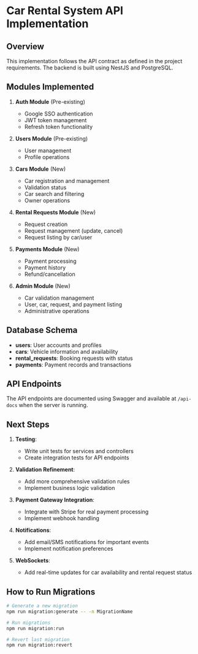 # Car Rental System API Implementation

## Overview

This implementation follows the API contract as defined in the project requirements. The backend is built using NestJS and PostgreSQL.

## Modules Implemented

1. **Auth Module** (Pre-existing)
   - Google SSO authentication
   - JWT token management
   - Refresh token functionality

2. **Users Module** (Pre-existing)
   - User management
   - Profile operations

3. **Cars Module** (New)
   - Car registration and management
   - Validation status
   - Car search and filtering
   - Owner operations

4. **Rental Requests Module** (New)
   - Request creation
   - Request management (update, cancel)
   - Request listing by car/user

5. **Payments Module** (New)
   - Payment processing
   - Payment history
   - Refund/cancellation

6. **Admin Module** (New)
   - Car validation management
   - User, car, request, and payment listing
   - Administrative operations

## Database Schema

- **users**: User accounts and profiles
- **cars**: Vehicle information and availability
- **rental_requests**: Booking requests with status
- **payments**: Payment records and transactions

## API Endpoints

The API endpoints are documented using Swagger and available at `/api-docs` when the server is running.

## Next Steps

1. **Testing**: 
   - Write unit tests for services and controllers
   - Create integration tests for API endpoints

2. **Validation Refinement**:
   - Add more comprehensive validation rules
   - Implement business logic validation

3. **Payment Gateway Integration**:
   - Integrate with Stripe for real payment processing
   - Implement webhook handling

4. **Notifications**:
   - Add email/SMS notifications for important events
   - Implement notification preferences

5. **WebSockets**:
   - Add real-time updates for car availability and rental request status

## How to Run Migrations

```bash
# Generate a new migration
npm run migration:generate -- -n MigrationName

# Run migrations
npm run migration:run

# Revert last migration
npm run migration:revert
```
